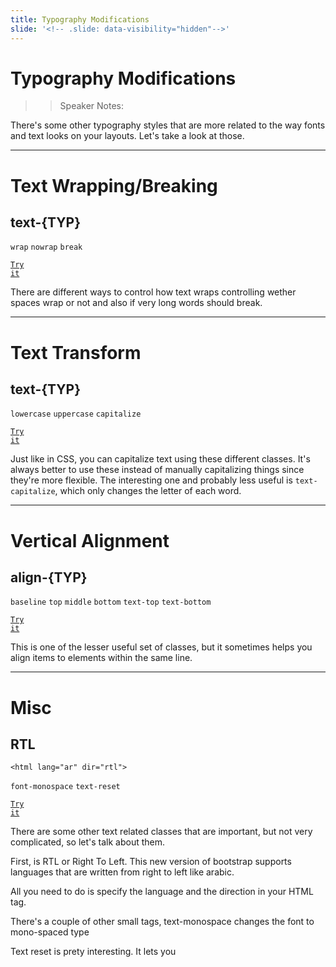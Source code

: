 ```yaml
---
title: Typography Modifications
slide: '<!-- .slide: data-visibility="hidden"-->'
---
```


<!-- .slide: data-state="layout-title" class="bg-dark"-->

# Typography Modifications

> > Speaker Notes:

There's some other typography styles that are more related to the way fonts and text looks on your layouts. Let's take a look at those.

---

<!-- .slide: data-state="layout-code-list" -->

# Text Wrapping/Breaking

## text-{TYP}

`wrap` `nowrap` `break`

<a href="https://codepen.io/planetoftheweb/pen/wvgqMEV" target="_blank"><code class="code-royal">Try it</code></a>

> >

There are different ways to control how text wraps controlling wether spaces wrap or not and also if very long words should break.

---

<!-- .slide: data-state="layout-code-list" -->

# Text Transform

## text-{TYP}

`lowercase` `uppercase` `capitalize`

<a href="https://codepen.io/planetoftheweb/pen/VwPzegG" target="_blank"><code class="code-royal">Try it</code></a>

> >

Just like in CSS, you can capitalize text using these different classes. It's always better to use these instead of manually capitalizing things since they're more flexible. The interesting one and probably less useful is `text-capitalize`, which only changes the letter of each word.

---

<!-- .slide: data-state="layout-code-list" -->

# Vertical Alignment

## align-{TYP}

`baseline` `top` `middle` `bottom` `text-top` `text-bottom`

<a href="https://codepen.io/planetoftheweb/pen/LYxjNPB" target="_blank"><code class="code-royal">Try it</code></a>

> >

This is one of the lesser useful set of classes, but it sometimes helps you align items to elements within the same line.

---

<!-- .slide: data-state="layout-code-list" -->

# Misc

## RTL

```
<html lang="ar" dir="rtl">
```

`font-monospace` `text-reset`

<a href="https://codepen.io/planetoftheweb/pen/LYxjNPB" target="_blank"><code class="code-royal">Try it</code></a>

> >

There are some other text related classes that are important, but not very complicated, so let's talk about them.

First, is RTL or Right To Left. This new version of bootstrap supports languages that are written from right to left like arabic.

All you need to do is specify the language and the direction in your HTML tag.

There's a couple of other small tags, text-monospace changes the font to mono-spaced type

Text reset is prety interesting. It lets you
